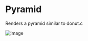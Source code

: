 # Pyramid

Renders a pyramid similar to donut.c

![image](https://github.com/user-attachments/assets/59034dd8-5d60-4ace-975d-2ea176e18a99)

